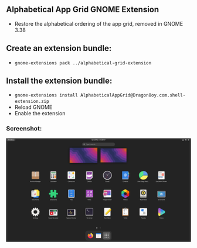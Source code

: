## Alphabetical App Grid GNOME Extension
  - Restore the alphabetical ordering of the app grid, removed in GNOME 3.38

## Create an extension bundle:
  - `gnome-extensions pack ../alphabetical-grid-extension`

## Install the extension bundle:
 - `gnome-extensions install AlphabeticalAppGrid@Dragon8oy.com.shell-extension.zip`
 - Reload GNOME
 - Enable the extension

### Screenshot:
![Extension](docs/screenshot.png)
